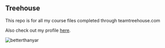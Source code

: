 ## Treehouse

This repo is for all my course files completed through teamtreehouse.com

Also check out my profile [here](https://help.github.com/articles/pushing-to-a-remote/).

![betterthanyar](https://cloud.githubusercontent.com/assets/15387978/24892928/efbbfa46-1e34-11e7-95fc-2ae2b2ce3015.jpg)

